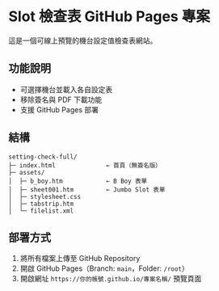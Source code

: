 # Slot 檢查表 GitHub Pages 專案

這是一個可線上預覽的機台設定值檢查表網站。

## 功能說明

- 可選擇機台並載入各自設定表
- 移除簽名與 PDF 下載功能
- 支援 GitHub Pages 部署

## 結構

```
setting-check-full/
├─ index.html              ← 首頁（無簽名版）
├─ assets/
│  ├─ b_boy.htm            ← B Boy 表單
│  ├─ sheet001.htm         ← Jumbo Slot 表單
│  ├─ stylesheet.css
│  ├─ tabstrip.htm
│  └─ filelist.xml
```

## 部署方式

1. 將所有檔案上傳至 GitHub Repository
2. 開啟 GitHub Pages（Branch: `main`，Folder: `/root`）
3. 開啟網址 `https://你的帳號.github.io/專案名稱/` 預覽頁面
